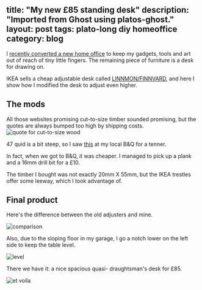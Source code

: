 title: "My new £85 standing desk"
description: "Imported from Ghost using platos-ghost."
layout: post
tags: plato-long diy homeoffice
category: blog
---

I [recently converted a new home office](/2016/10/17/my-new-home-office/) to keep my gadgets, tools and art out of reach of tiny little fingers. The remaining piece of furniture is a desk for drawing on.

IKEA sells a cheap adjustable desk called [LINNMON/FINNVARD](http://www.ikea.com/gb/en/products/desks/table-tops-legs/linnmon-finnvard-table-white-spr-09001986/?k=090.019.86), and here I show how I modified the desk to adjust even higher.

## The mods

All those websites promising cut-to-size timber sounded promising, but the quotes are always bumped too high by shipping costs.
![quote for cut-to-size wood](/content/images/2016/11/quote-for-cut-to-size-timber.png)


47 quid is a bit steep, so I saw [this](http://www.diy.com/departments/timber-smooth-t19mm-w89mm-l2400mm/249687_BQ.prd) at my local B&Q for a tenner.

In fact, when we got to B&Q, it was cheaper. I managed to pick up a plank and a 16mm drill bit for a £10.

The timber I bought was not exactly 20mm X 55mm, but the IKEA trestles offer some leeway, which I took advantage of.

## Final product

Here's the difference between the old adjusters and mine.

![comparison](/content/images/2016/11/comparison-of-extensions.jpg)

Also, due to the sloping floor in my garage, I go a notch lower on the left side to keep the table level.

![level](/content/images/2016/11/compensating-for-slope.jpg)

There we have it: a nice spacious quasi- draughtsman's desk for £85.

![et voila](/content/images/2016/11/complete.jpg)

